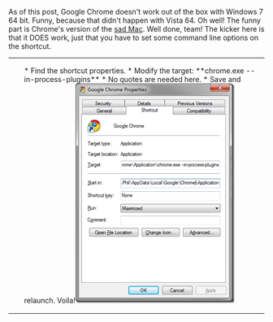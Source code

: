 <!--{Title:"Google Chrome and Windows 7 64 bit", PublishedOn:"2009-04-26T06:33:05", Intro:"As of this post, Google Chrome doesn't work out of the box with Windows 7 64 bit. Funny, because tha"} -->

As of this post, Google Chrome doesn't work out of the box with Windows 7 64 bit. Funny, because that didn't happen with Vista 64. Oh well!
The funny part is Chrome's version of the <a href="http://catesmusings.files.wordpress.com/2008/03/sadmac.gif">sad Mac</a>. Well done, team!
The kicker here is that it DOES work, just that you have to set some command line options on the shortcut.
  <table border="0" cellspacing="0" cellpadding="2">
    <tbody>
      <tr>
        <td valign="top">
          <p />
          <ol>
    * Find the shortcut properties. 
    * Modify the target: **chrome.exe --in-process-plugins**
    * No quotes are needed here. 
    * Save and relaunch. Voila!<img  src="img/image_thumb.png" width="313" height="432" />
          </ol>
        </td>
      </tr>
    </tbody>
  </table>